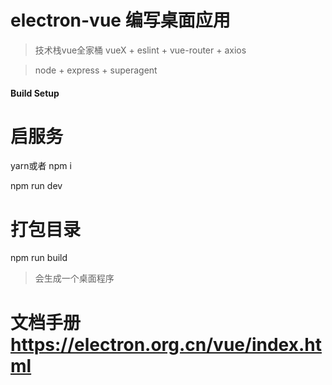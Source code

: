 # electron-vue 编写桌面应用

> 技术栈vue全家桶 vueX + eslint + vue-router + axios

> node + express + superagent

#### Build Setup

# 启服务

yarn或者 npm i

npm run dev

# 打包目录

npm run build

> 会生成一个桌面程序

# 文档手册 https://electron.org.cn/vue/index.html
